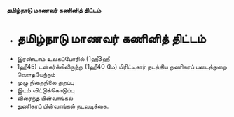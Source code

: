 **தமிழ்நாடு மாணவர் கணினித் திட்டம்**
- # தமிழ்நாடு மாணவர் கணினித் திட்டம்
- இரண்டாம் உலகப்போரில் (1ஹீ3ஹீ
- 1ஹீ45) டன்கர்க்கிலிருந்து (1ஹீ40 மே) பிரிட்டிசார் நடத்திய துணிகரப் படைத்துறை வௌதயேற்றம்
- முழு நிறைநிலை துறப்பு
- இடம் விட்டுக்கொடுப்பு
- விரைந்த பின்வாங்கல்
- துணிகரப் பின்வாங்கல் நடவடிக்கை.

